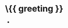 <!DOCTYPE html>
<html>
<head>
  <title>Welcome to Data Science Zimbabwe</title>
</head>
<body>
  <div id="app">
    <h1>\{{ greeting }}</h1>
    <ul>
      <li>
        </a>
    </ul>
  </div>

